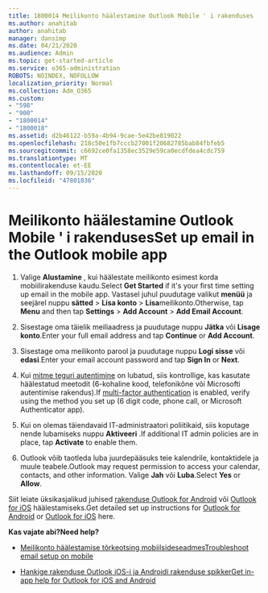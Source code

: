 ```yaml
---
title: 1800014 Meilikonto häälestamine Outlook Mobile ' i rakenduses
ms.author: anahitab
author: anahitab
manager: dansimp
ms.date: 04/21/2020
ms.audience: Admin
ms.topic: get-started-article
ms.service: o365-administration
ROBOTS: NOINDEX, NOFOLLOW
localization_priority: Normal
ms.collection: Adm_O365
ms.custom:
- "598"
- "900"
- "1800014"
- "1800018"
ms.assetid: d2b46122-b59a-4b94-9cae-5e42be819022
ms.openlocfilehash: 218c50e1fb7cccb27001f20682785bab84fbfeb5
ms.sourcegitcommit: c6692ce0fa1358ec3529e59ca0ecdfdea4cdc759
ms.translationtype: MT
ms.contentlocale: et-EE
ms.lasthandoff: 09/15/2020
ms.locfileid: "47801036"
---
```

# <a name="set-up-email-in-the-outlook-mobile-app"></a><span data-ttu-id="208b1-102">Meilikonto häälestamine Outlook Mobile ' i rakenduses</span><span class="sxs-lookup"><span data-stu-id="208b1-102">Set up email in the Outlook mobile app</span></span>

1. <span data-ttu-id="208b1-103">Valige **Alustamine** , kui häälestate meilikonto esimest korda mobiilirakenduse kaudu.</span><span class="sxs-lookup"><span data-stu-id="208b1-103">Select **Get Started** if it's your first time setting up email in the mobile app.</span></span> <span data-ttu-id="208b1-104">Vastasel juhul puudutage valikut **menüü** ja seejärel nuppu **sätted** \> **Lisa konto** \> **Lisa**meilikonto.</span><span class="sxs-lookup"><span data-stu-id="208b1-104">Otherwise, tap **Menu** and then tap **Settings** \> **Add Account** \> **Add Email Account**.</span></span>

2. <span data-ttu-id="208b1-105">Sisestage oma täielik meiliaadress ja puudutage nuppu **Jätka** või **Lisage konto**.</span><span class="sxs-lookup"><span data-stu-id="208b1-105">Enter your full email address and tap **Continue** or **Add Account**.</span></span>

3. <span data-ttu-id="208b1-106">Sisestage oma meilikonto parool ja puudutage nuppu **Logi sisse** või **edasi**.</span><span class="sxs-lookup"><span data-stu-id="208b1-106">Enter your email account password and tap **Sign In** or **Next**.</span></span>

4. <span data-ttu-id="208b1-107">Kui [mitme teguri autentimine](https://docs.microsoft.com/microsoft-365/admin/security-and-compliance/set-up-multi-factor-authentication) on lubatud, siis kontrollige, kas kasutate häälestatud meetodit (6-kohaline kood, telefonikõne või Microsofti autentimise rakendus).</span><span class="sxs-lookup"><span data-stu-id="208b1-107">If [multi-factor authentication](https://docs.microsoft.com/microsoft-365/admin/security-and-compliance/set-up-multi-factor-authentication) is enabled, verify using the method you set up (6 digit code, phone call, or Microsoft Authenticator app).</span></span>

5. <span data-ttu-id="208b1-108">Kui on olemas täiendavaid IT-administraatori poliitikaid, siis koputage nende lubamiseks nuppu **Aktiveeri** .</span><span class="sxs-lookup"><span data-stu-id="208b1-108">If additional IT admin policies are in place, tap **Activate** to enable them.</span></span>

6. <span data-ttu-id="208b1-109">Outlook võib taotleda luba juurdepääsuks teie kalendrile, kontaktidele ja muule teabele.</span><span class="sxs-lookup"><span data-stu-id="208b1-109">Outlook may request permission to access your calendar, contacts, and other information.</span></span> <span data-ttu-id="208b1-110">Valige **Jah** või **Luba**.</span><span class="sxs-lookup"><span data-stu-id="208b1-110">Select **Yes** or **Allow**.</span></span>

<span data-ttu-id="208b1-111">Siit leiate üksikasjalikud juhised [rakenduse Outlook for Android](https://support.office.com/article/886db551-8dfa-4fd5-b835-f8e532091872.aspx) või [Outlook for iOS](https://support.office.com/article/b2de2161-cc1d-49ef-9ef9-81acd1c8e234.aspx) häälestamiseks.</span><span class="sxs-lookup"><span data-stu-id="208b1-111">Get detailed set up instructions for [Outlook for Android](https://support.office.com/article/886db551-8dfa-4fd5-b835-f8e532091872.aspx) or [Outlook for iOS](https://support.office.com/article/b2de2161-cc1d-49ef-9ef9-81acd1c8e234.aspx) here.</span></span>
  
 <span data-ttu-id="208b1-112">**Kas vajate abi?**</span><span class="sxs-lookup"><span data-stu-id="208b1-112">**Need help?**</span></span>
  
- [<span data-ttu-id="208b1-113">Meilikonto häälestamise tõrkeotsing mobiilsideseadmes</span><span class="sxs-lookup"><span data-stu-id="208b1-113">Troubleshoot email setup on mobile</span></span>](https://support.office.com/article/a264ef01-9c88-48fb-9285-7017e4f31f02.aspx)

- [<span data-ttu-id="208b1-114">Hankige rakenduse Outlook iOS-i ja Androidi rakenduse spikker</span><span class="sxs-lookup"><span data-stu-id="208b1-114">Get in-app help for Outlook for iOS and Android</span></span>](https://support.office.com/article/218a22d1-9fa5-4889-b689-de1c63493243.aspx#ID0EAABAAA=Contact_Support)
